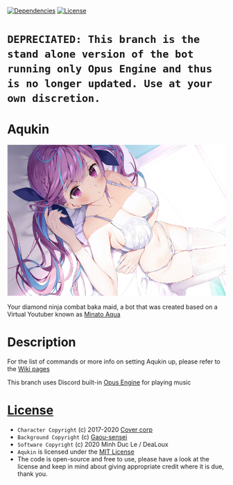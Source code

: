 [![Dependencies](https://img.shields.io/david/DeaLoux/Aqukin)](https://david-dm.org/DeaLoux/Aqukin)
[![License](https://badgen.net/github/license/DeaLoux/Aqukin)](https://github.com/DeaLoux/Aqukin/blob/master/LICENSE)

# `DEPRECIATED: This branch is the stand alone version of the bot running only Opus Engine and thus is no longer updated. Use at your own discretion.`

# Aqukin
<p align="center">
  <img src="https://github.com/DeaLoux/Aqukin/blob/master/src/utilities/media/background.png">
</p>

Your diamond ninja combat baka maid, a bot that was created based on a Virtual Youtuber known as [Minato Aqua](https://www.youtube.com/channel/UC1opHUrw8rvnsadT-iGp7Cg)

# Description
For the list of commands or more info on setting Aqukin up, please refer to the [Wiki pages](https://github.com/DeaLoux/Aqukin/wiki)

This branch uses Discord built-in [Opus Engine](https://www.npmjs.com/package/@discordjs/opus) for playing music 

# [License](https://github.com/DeaLoux/Aqukin/blob/master/LICENSE)
- `Character Copyright` (c) 2017-2020 [Cover corp](https://cover-corp.com/)
- `Background Copyright` (c) [Gaou-sensei](https://twitter.com/umaiyo_puyoman)
- `Software Copyright` (c) 2020 Minh Duc Le / DeaLoux
- `Aqukin` is licensed under the [MIT License](https://github.com/DeaLoux/Aqukin/blob/master/LICENSE)
- The code is open-source and free to use, please have a look at the license and keep in mind about giving appropriate credit where it is due, thank you.
